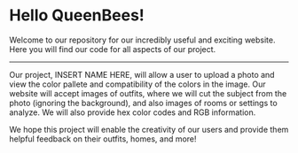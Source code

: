 # Hello QueenBees!

Welcome to our repository for our incredibly useful and exciting website. Here you will find our code for all aspects of our project.

----------------------------------------------------------------------------------------------------------------------------

Our project, INSERT NAME HERE, will allow a user to upload a photo and view the color pallete and compatibility of the colors in the image. Our website will accept images of outfits, where we will cut the subject from the photo (ignoring the background), and also images of rooms or settings to analyze. We will also provide hex color codes and RGB information.

We hope this project will enable the creativity of our users and provide them helpful feedback on their outfits, homes, and more!
